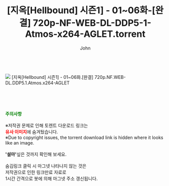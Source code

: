 ﻿---
layout: post
title:  "    [지옥[Hellbound] 시즌1] - 01~06화-[완결] 720p-NF-WEB-DL-DDP5-1-Atmos-x264-AGLET.torrent"
author: John
categories: [ 넷플릭스 ]
tags: [  ]
image: ps://torrentrj54.com/uploadfile/full/1e88a3107cc213ffe1896ef933599644885918f4 
description: "    [지옥[Hellbound] 시즌1] - 01~06화-[완결] 720p-NF-WEB-DL-DDP5-1-Atmos-x264-AGLET torrent 정보 공유"
toc: true
toc_sticky: true
---

<br>
<img src="https://torrentrj54.com/uploadfile/full/1e88a3107cc213ffe1896ef933599644885918f4.jpg"/>
 [지옥[Hellbound] 시즌1] - 01~06화.[완결] 720p.NF.WEB-DL.DDP5.1.Atmos.x264-AGLET        
    
<br><br><br>
<p data-ke-size="size16"><b><span style="color: green;">주의사항</span></b><br /><br />※저작권 문제로 인해 토렌트 다운로드 링크는<br /><b><span style="color: red;">유사 이미지</span></b>에 숨겨뒀습니다.<br />※Due to copyright issues, the torrent download link is hidden where it looks like an image.<br /><br /><b>'설마'</b>싶은 것까지 확인해 보세요.<br /><br />숨김링크 클릭 시 마그넷 나타나지 않는 것은<br />저작권으로 인한 링크만료 자료로<br />1시간 간격으로 봇에 의해 마그넷 주소 갱신됩니다.</p>
